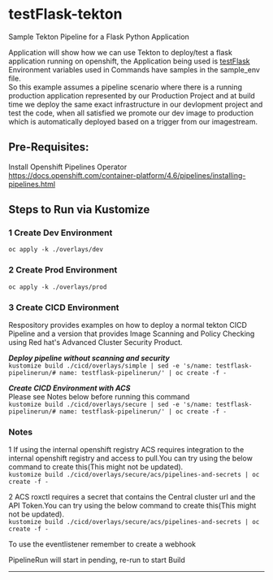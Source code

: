 # testFlask-tekton

Sample Tekton Pipeline for a Flask Python Application

Application will show how we can use Tekton to deploy/test a flask application running on openshift, the Application being used is [testFlask](https://github.com/MoOyeg/testFlask.git)  
Environment variables used in Commands have samples in the sample_env file.  
So this example assumes a pipeline scenario where there is a running production application represented by our Production Project and at build time we deploy the same exact infrastructure in our devlopment project and test the code, when all satisfied we promote our dev image to production which is automatically deployed based on a trigger from our imagestream.

## Pre-Requisites:

Install Openshift Pipelines Operator  
https://docs.openshift.com/container-platform/4.6/pipelines/installing-pipelines.html

## Steps to Run via Kustomize

### 1 Create Dev Environment

`oc apply -k ./overlays/dev`

### 2 Create Prod Environment

`oc apply -k ./overlays/prod`

### 3 Create CICD Environment

Respository provides examples on how to deploy a normal tekton CICD Pipeline and a version that provides Image Scanning and Policy Checking using Red hat's Advanced Cluster Security Product.

**_Deploy pipeline without scanning and security_**  
`kustomize build ./cicd/overlays/simple | sed -e 's/name: testflask-pipelinerun/# name: testflask-pipelinerun/' | oc create -f -`

**_Create CICD Environment with ACS_**  
Please see Notes below before running this command  
`kustomize build ./cicd/overlays/secure | sed -e 's/name: testflask-pipelinerun/# name: testflask-pipelinerun/' | oc create -f -`

### Notes

1 If using the internal openshift registry ACS requires integration to the internal openshift registry and access to pull.You can try using the below command to create this(This might not be updated).  
 `kustomize build ./cicd/overlays/secure/acs/pipelines-and-secrets | oc create -f -`

2 ACS roxctl requires a secret that contains the Central cluster url and the API Token.You can try using the below command to create this(This might not be updated).  
`kustomize build ./cicd/overlays/secure/acs/pipelines-and-secrets | oc create -f -`

To use the eventlistener remember to create a webhook

PipelineRun will start in pending, re-run to start Build

---

<!---
### Steps to Run via oc/kubectl commands  

1 **Source Sample Environment**  
```eval "$(curl https://raw.githubusercontent.com/MoOyeg/testFlask/master/sample_env)"```  

2 **Create a new project for Tekton Pipeline**  
```oc new-project $TEKTON_NAMESPACE```  

3 **Create prod and test projects for your pipeline**  

- Create Projects  
  ```oc new-project $NAMESPACE_DEV```  
  ```oc new-project $NAMESPACE_PROD```  
  
  - Give Permissions to Tekton Pipeline User on Test and Prod Namespaces so we can build in those namespaces  
  ```oc adm policy add-cluster-role-to-user admin system:serviceaccount:$TEKTON_NAMESPACE:pipeline -n $NAMESPACE_DEV```  
  ```oc adm policy add-cluster-role-to-user admin system:serviceaccount:$TEKTON_NAMESPACE:pipeline -n $NAMESPACE_PROD```  
  ```oc adm policy add-cluster-role-to-user admin system:serviceaccount:$TEKTON_NAMESPACE:pipeline -n $TEKTON_NAMESPACE```  

  - Create our Infrastructure Secret in our Development and Production  
  ```oc create secret generic ${SECRET_NAME} --from-literal=MYSQL_USER=$MYSQL_USER --from-literal=MYSQL_PASSWORD=$MYSQL_PASSWORD -n $NAMESPACE_DEV```  
  ```oc create secret generic ${SECRET_NAME} --from-literal=MYSQL_USER=$MYSQL_USER --from-literal=MYSQL_PASSWORD=$MYSQL_PASSWORD -n $NAMESPACE_PROD```  
  
  - Create our Database in Production  
  ```oc new-app $MYSQL_HOST --env=MYSQL_DATABASE=$MYSQL_DATABASE -l db=${MYSQL_HOST} -l app=${APP_NAME} --as-deployment-config=true -n ${NAMESPACE_PROD}```  
  
  - Set our Secret on the Production Database  
  ```oc set env dc/$MYSQL_HOST --from=secret/${SECRET_NAME} -n $NAMESPACE_PROD```  

  - Create our Production Application  
  ```oc new-app ${CODE_URL} --name=$APP_NAME -l app=${APP_NAME} --strategy=source --env=APP_CONFIG=${APP_CONFIG} --env=APP_MODULE=${APP_MODULE} --env=MYSQL_HOST=$MYSQL_HOST --env=MYSQL_DATABASE=$MYSQL_DATABASE --as-deployment-config=true -n $NAMESPACE_PROD```  
  
  - Set our Secret on the Production Application  
  ```oc set env dc/$APP_NAME --from=secret/${SECRET_NAME} -n $NAMESPACE_PROD```  

  - Expose our Production Application to the External World  
  ```oc expose svc/$APP_NAME -n $NAMESPACE_PROD```
  
  - Label our Projects for the Development Console  

  ``` console
     oc label dc/$APP_NAME app.kubernetes.io/part-of=$APP_NAME -n $NAMESPACE_PROD
     oc label dc/$MYSQL_HOST app.kubernetes.io/part-of=$APP_NAME -n $NAMESPACE_PROD
     oc annotate dc/$APP_NAME app.openshift.io/connects-to=$MYSQL_HOST -n $NAMESPACE_PROD
  ```

4 **Create Pipeline Components**  

- Create PVC for Tekton Workspace  
    ```curl https://raw.githubusercontent.com/MoOyeg/testFlask-tekton/master/cli-create/pipeline-pvc.yaml | envsubst | oc create -f -```  

  - Create custom task  
    ```curl https://raw.githubusercontent.com/MoOyeg/testFlask-tekton/master/cli-create/task-python-unittest.yaml | envsubst '$TEKTON_NAMESPACE' | oc create -f -```  

  - Create Resources  
    ```curl https://raw.githubusercontent.com/MoOyeg/testFlask-tekton/master/cli-create/pipelineresource-git.yaml | envsubst | oc create -f -```  

  - Create Pipeline  
    ```curl https://raw.githubusercontent.com/MoOyeg/testFlask-tekton/master/cli-create/pipeline-testflask.yaml | envsubst | oc create -f -```  

5 **Start Pipeline Execution by Creating PipelineRun**  

- Create PipelineRun  
   ```curl https://raw.githubusercontent.com/MoOyeg/testFlask-tekton/master/cli-create/pipelinerun-testflask.yaml | envsubst | oc create -f -```
